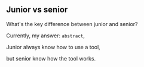 ## Junior vs senior

What's the key difference between junior and senior?

Currently, my answer: `abstract`,

Junior always know how to use a tool, 

but senior know how the tool works.